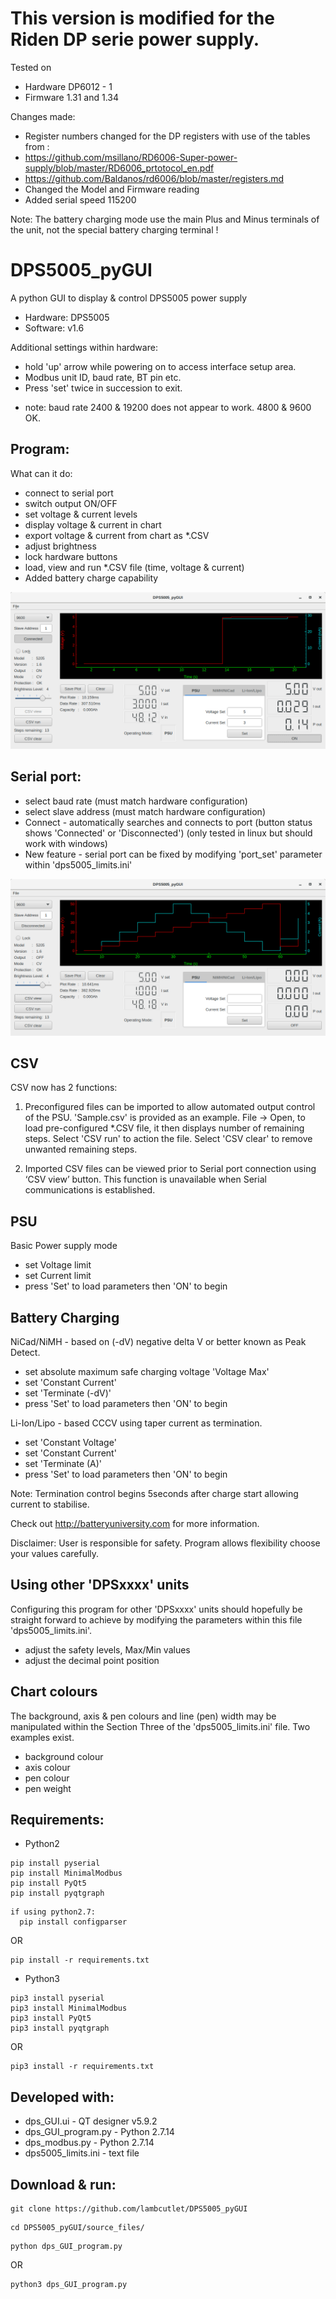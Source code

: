 # This version is modified for the Riden DP serie power supply.
Tested on 
* Hardware DP6012 - 1
* Firmware 1.31 and 1.34

Changes made:
* Register numbers changed for the DP registers with use of the tables from : 
* https://github.com/msillano/RD6006-Super-power-supply/blob/master/RD6006_prtotocol_en.pdf
* https://github.com/Baldanos/rd6006/blob/master/registers.md
* Changed the Model and Firmware reading
* Added serial speed 115200

Note:  The battery charging mode use the main Plus and Minus terminals of the unit, not the special battery charging terminal !

# DPS5005_pyGUI
A python GUI to display &amp; control DPS5005 power supply

* Hardware: DPS5005
* Software: v1.6

Additional settings within hardware:
* hold 'up' arrow while powering on to access interface setup area. 
* Modbus unit ID, baud rate, BT pin etc. 
* Press 'set' twice in succession to exit.
- note: baud rate 2400 & 19200 does not appear to work. 4800 & 9600 OK.

## Program:
What can it do:
* connect to serial port
* switch output ON/OFF
* set voltage & current levels
* display voltage &amp; current in chart
* export voltage &amp; current from chart as *.CSV
* adjust brightness
* lock hardware buttons
* load, view and run *.CSV file (time, voltage & current)
* Added battery charge capability

<img src="images/ProgramConnected.png">

## Serial port:
* select baud rate (must match hardware configuration)
* select slave address (must match hardware configuration)
* Connect - automatically searches and connects to port (button status shows 'Connected' or 'Disconnected')
(only tested in linux but should work with windows)
* New feature - serial port can be fixed by modifying 'port_set' parameter within 'dps5005_limits.ini'

<img src="images/CSVview.png">

## CSV
CSV now has 2 functions:
1. Preconfigured files can be imported to allow automated output control of the PSU. 
'Sample.csv' is provided as an example.
File -> Open, to load pre-configured *.CSV file, it then displays number of remaining steps.
Select 'CSV run' to action the file. Select 'CSV clear' to remove unwanted remaining steps.

2. Imported CSV files can be viewed prior to Serial port connection using ‘CSV view’ button. This function is unavailable when Serial communications is established.

## PSU 
Basic Power supply mode
* set Voltage limit
* set Current limit
* press 'Set' to load parameters then 'ON' to begin

## Battery Charging
NiCad/NiMH - based on (-dV) negative delta V or better known as Peak Detect.
* set absolute maximum safe charging voltage 'Voltage Max'
* set 'Constant Current'
* set 'Terminate (-dV)'
* press 'Set' to load parameters then 'ON' to begin

Li-Ion/Lipo - based CCCV using taper current as termination.
* set 'Constant Voltage'
* set 'Constant Current'
* set 'Terminate (A)'
* press 'Set' to load parameters then 'ON' to begin

Note: Termination control begins 5seconds after charge start allowing current to stabilise.

Check out http://batteryuniversity.com for more information.

Disclaimer: User is responsible for safety. Program allows flexibility choose your values carefully.

## Using other 'DPSxxxx' units
Configuring this program for other 'DPSxxxx' units should hopefully be straight forward to achieve by modifying the parameters within this file 'dps5005_limits.ini'. 
* adjust the safety levels, Max/Min values
* adjust the decimal point position

## Chart colours
The background, axis & pen colours and line (pen) width may be manipulated within the Section Three of the 'dps5005_limits.ini' file. Two examples exist.
* background colour
* axis colour
* pen colour
* pen weight

## Requirements:
* Python2
```
pip install pyserial
pip install MinimalModbus
pip install PyQt5
pip install pyqtgraph
```
```
if using python2.7: 
  pip install configparser
```
OR
```
pip install -r requirements.txt
```
* Python3
```
pip3 install pyserial
pip3 install MinimalModbus
pip3 install PyQt5
pip3 install pyqtgraph
```
OR
```
pip3 install -r requirements.txt
```
## Developed with:
* dps_GUI.ui         - QT designer v5.9.2
* dps_GUI_program.py - Python 2.7.14
* dps_modbus.py      - Python 2.7.14
* dps5005_limits.ini - text file

## Download & run:
```
git clone https://github.com/lambcutlet/DPS5005_pyGUI
```
```
cd DPS5005_pyGUI/source_files/
```
```
python dps_GUI_program.py
```
OR
```
python3 dps_GUI_program.py
```
